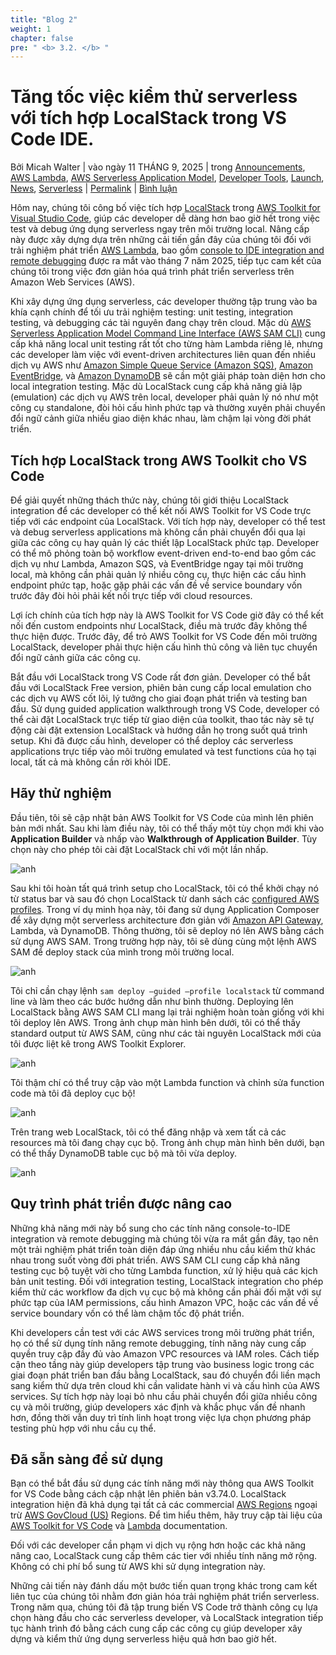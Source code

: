 ```yaml
---
title: "Blog 2"
weight: 1
chapter: false
pre: " <b> 3.2. </b> "
---
```


# Tăng tốc việc kiểm thử serverless với tích hợp LocalStack trong VS Code IDE.

Bởi Micah Walter | vào ngày 11 THÁNG 9, 2025 | trong [Announcements](https://aws.amazon.com/blogs/aws/category/post-types/announcements/), [AWS Lambda](https://aws.amazon.com/blogs/aws/category/compute/aws-lambda/), [AWS Serverless Application Model](https://aws.amazon.com/blogs/aws/category/compute/aws-serverless-application-model/), [Developer Tools](https://aws.amazon.com/blogs/aws/category/developer-tools/), [Launch](https://aws.amazon.com/blogs/aws/category/news/launch/), [News](https://aws.amazon.com/blogs/aws/category/news/), [Serverless](https://aws.amazon.com/blogs/aws/category/serverless/) | [Permalink](https://aws.amazon.com/blogs/aws/accelerate-serverless-testing-with-localstack-integration-in-vs-code-ide/) | [Bình luận](https://aws.amazon.com/blogs/aws/accelerate-serverless-testing-with-localstack-integration-in-vs-code-ide/#Comments)

Hôm nay, chúng tôi công bố việc tích hợp [LocalStack](https://localstack.cloud/) trong [AWS Toolkit for Visual Studio Code](https://aws.amazon.com/visualstudiocode/), giúp các developer dễ dàng hơn bao giờ hết trong việc test và debug ứng dụng serverless ngay trên môi trường local. Nâng cấp này được xây dựng dựa trên những cải tiến gần đây của chúng tôi đối với trải nghiệm phát triển [AWS Lambda](https://aws.amazon.com/blogs/compute/accelerating-local-serverless-development-with-console-to-ide-and-remote-debugging-for-aws-lambda/), bao gồm [console to IDE integration and remote debugging](https://aws.amazon.com/blogs/aws/simplify-serverless-development-with-console-to-ide-and-remote-debugging-for-aws-lambda/) được ra mắt vào tháng 7 năm 2025, tiếp tục cam kết của chúng tôi trong việc đơn giản hóa quá trình phát triển serverless trên Amazon Web Services (AWS).

Khi xây dựng ứng dụng serverless, các developer thường tập trung vào ba khía cạnh chính để tối ưu trải nghiệm testing: unit testing, integration testing, và debugging các tài nguyên đang chạy trên cloud. Mặc dù [AWS Serverless Application Model Command Line Interface (AWS SAM CLI)](https://aws.amazon.com/serverless/sam/) cung cấp khả năng local unit testing rất tốt cho từng hàm Lambda riêng lẻ, nhưng các developer làm việc với event-driven architectures liên quan đến nhiều dịch vụ AWS như [Amazon Simple Queue Service (Amazon SQS)](https://aws.amazon.com/sqs/), [Amazon EventBridge](https://aws.amazon.com/eventbridge/), và [Amazon DynamoDB](https://aws.amazon.com/eventbridge/) sẽ cần một giải pháp toàn diện hơn cho local integration testing. Mặc dù LocalStack cung cấp khả năng giả lập (emulation) các dịch vụ AWS trên local, developer phải quản lý nó như một công cụ standalone, đòi hỏi cấu hình phức tạp và thường xuyên phải chuyển đổi ngữ cảnh giữa nhiều giao diện khác nhau, làm chậm lại vòng đời phát triển.

## Tích hợp LocalStack trong AWS Toolkit cho VS Code

Để giải quyết những thách thức này, chúng tôi giới thiệu LocalStack integration để các developer có thể kết nối AWS Toolkit for VS Code trực tiếp với các endpoint của LocalStack. Với tích hợp này, developer có thể test và debug serverless applications mà không cần phải chuyển đổi qua lại giữa các công cụ hay quản lý các thiết lập LocalStack phức tạp. Developer có thể mô phỏng toàn bộ workflow event-driven end-to-end bao gồm các dịch vụ như Lambda, Amazon SQS, và EventBridge ngay tại môi trường local, mà không cần phải quản lý nhiều công cụ, thực hiện các cấu hình endpoint phức tạp, hoặc gặp phải các vấn đề về service boundary vốn trước đây đòi hỏi phải kết nối trực tiếp với cloud resources.

Lợi ích chính của tích hợp này là AWS Toolkit for VS Code giờ đây có thể kết nối đến custom endpoints như LocalStack, điều mà trước đây không thể thực hiện được. Trước đây, để trỏ AWS Toolkit for VS Code đến môi trường LocalStack, developer phải thực hiện cấu hình thủ công và liên tục chuyển đổi ngữ cảnh giữa các công cụ.

Bắt đầu với LocalStack trong VS Code rất đơn giản. Developer có thể bắt đầu với LocalStack Free version, phiên bản cung cấp local emulation cho các dịch vụ AWS cốt lõi, lý tưởng cho giai đoạn phát triển và testing ban đầu. Sử dụng guided application walkthrough trong VS Code, developer có thể cài đặt LocalStack trực tiếp từ giao diện của toolkit, thao tác này sẽ tự động cài đặt extension LocalStack và hướng dẫn họ trong suốt quá trình setup. Khi đã được cấu hình, developer có thể deploy các serverless applications trực tiếp vào môi trường emulated và test functions của họ tại local, tất cả mà không cần rời khỏi IDE.

## Hãy thử nghiệm

Đầu tiên, tôi sẽ cập nhật bản AWS Toolkit for VS Code của mình lên phiên bản mới nhất. Sau khi làm điều này, tôi có thể thấy một tùy chọn mới khi vào **Application Builder** và nhấp vào **Walkthrough** **of Application Builder**. Tùy chọn này cho phép tôi cài đặt LocalStack chỉ với một lần nhấp.

![anh](/static/images/image-01.png)

Sau khi tôi hoàn tất quá trình setup cho LocalStack, tôi có thể khởi chạy nó từ status bar và sau đó chọn LocalStack từ danh sách các [configured AWS profiles](https://docs.aws.amazon.com/cli/v1/userguide/cli-chap-configure.html). Trong ví dụ minh họa này, tôi đang sử dụng Application Composer để xây dựng một serverless architecture đơn giản với [Amazon API Gateway](https://aws.amazon.com/api-gateway/), Lambda, và DynamoDB. Thông thường, tôi sẽ deploy nó lên AWS bằng cách sử dụng AWS SAM. Trong trường hợp này, tôi sẽ dùng cùng một lệnh AWS SAM để deploy stack của mình trong môi trường local.

![anh](/static/images/image-02.png)

Tôi chỉ cần chạy lệnh `sam deploy –guided –profile localstack` từ command line và làm theo các bước hướng dẫn như bình thường. Deploying lên LocalStack bằng AWS SAM CLI mang lại trải nghiệm hoàn toàn giống với khi tôi deploy lên AWS. Trong ảnh chụp màn hình bên dưới, tôi có thể thấy standard output từ AWS SAM, cũng như các tài nguyên LocalStack mới của tôi được liệt kê trong AWS Toolkit Explorer.

![anh](/static/images/image-03.png)

Tôi thậm chí có thể truy cập vào một Lambda function và chỉnh sửa function code mà tôi đã deploy cục bộ!

![anh](/static/images/image-04.png)

Trên trang web LocalStack, tôi có thể đăng nhập và xem tất cả các resources mà tôi đang chạy cục bộ. Trong ảnh chụp màn hình bên dưới, bạn có thể thấy DynamoDB table cục bộ mà tôi vừa deploy.

![anh](/static/images/image-05.png)

## Quy trình phát triển được nâng cao

Những khả năng mới này bổ sung cho các tính năng console-to-IDE integration và remote debugging mà chúng tôi vừa ra mắt gần đây, tạo nên một trải nghiệm phát triển toàn diện đáp ứng nhiều nhu cầu kiểm thử khác nhau trong suốt vòng đời phát triển. AWS SAM CLI cung cấp khả năng testing cục bộ tuyệt vời cho từng Lambda function, xử lý hiệu quả các kịch bản unit testing. Đối với integration testing, LocalStack integration cho phép kiểm thử các workflow đa dịch vụ cục bộ mà không cần phải đối mặt với sự phức tạp của IAM permissions, cấu hình Amazon VPC, hoặc các vấn đề về service boundary vốn có thể làm chậm tốc độ phát triển.

Khi developers cần test với các AWS services trong môi trường phát triển, họ có thể sử dụng tính năng remote debugging, tính năng này cung cấp quyền truy cập đầy đủ vào Amazon VPC resources và IAM roles. Cách tiếp cận theo tầng này giúp developers tập trung vào business logic trong các giai đoạn phát triển ban đầu bằng LocalStack, sau đó chuyển đổi liền mạch sang kiểm thử dựa trên cloud khi cần validate hành vi và cấu hình của AWS services. Sự tích hợp này loại bỏ nhu cầu phải chuyển đổi giữa nhiều công cụ và môi trường, giúp developers xác định và khắc phục vấn đề nhanh hơn, đồng thời vẫn duy trì tính linh hoạt trong việc lựa chọn phương pháp testing phù hợp với nhu cầu cụ thể.

## Đã sẵn sàng để sử dụng

Bạn có thể bắt đầu sử dụng các tính năng mới này thông qua AWS Toolkit for VS Code bằng cách cập nhật lên phiên bản v3.74.0. LocalStack integration hiện đã khả dụng tại tất cả các commercial [AWS Regions](https://aws.amazon.com/about-aws/global-infrastructure/regions_az/) ngoại trừ [AWS GovCloud (US)](https://aws.amazon.com/govcloud-us/) Regions. Để tìm hiểu thêm, hãy truy cập tài liệu của [AWS Toolkit for VS Code](https://docs.aws.amazon.com/toolkit-for-vscode/latest/userguide/lambda-localstack.html) và [Lambda](https://docs.aws.amazon.com/lambda/latest/dg/) documentation.

Đối với các developer cần phạm vi dịch vụ rộng hơn hoặc các khả năng nâng cao, LocalStack cung cấp thêm các tier với nhiều tính năng mở rộng. Không có chi phí bổ sung từ AWS khi sử dụng integration này.

Những cải tiến này đánh dấu một bước tiến quan trọng khác trong cam kết liên tục của chúng tôi nhằm đơn giản hóa trải nghiệm phát triển serverless. Trong năm qua, chúng tôi đã tập trung biến VS Code trở thành công cụ lựa chọn hàng đầu cho các serverless developer, và LocalStack integration tiếp tục hành trình đó bằng cách cung cấp các công cụ giúp developer xây dựng và kiểm thử ứng dụng serverless hiệu quả hơn bao giờ hết.
